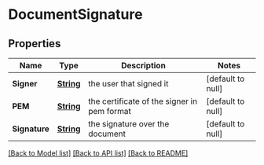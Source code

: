 # DocumentSignature
## Properties

Name | Type | Description | Notes
------------ | ------------- | ------------- | -------------
**Signer** | [**String**](string.md) | the user that signed it | [default to null]
**PEM** | [**String**](string.md) | the certificate of the signer in pem format | [default to null]
**Signature** | [**String**](string.md) | the signature over the document | [default to null]

[[Back to Model list]](../README.md#documentation-for-models) [[Back to API list]](../README.md#documentation-for-api-endpoints) [[Back to README]](../README.md)

